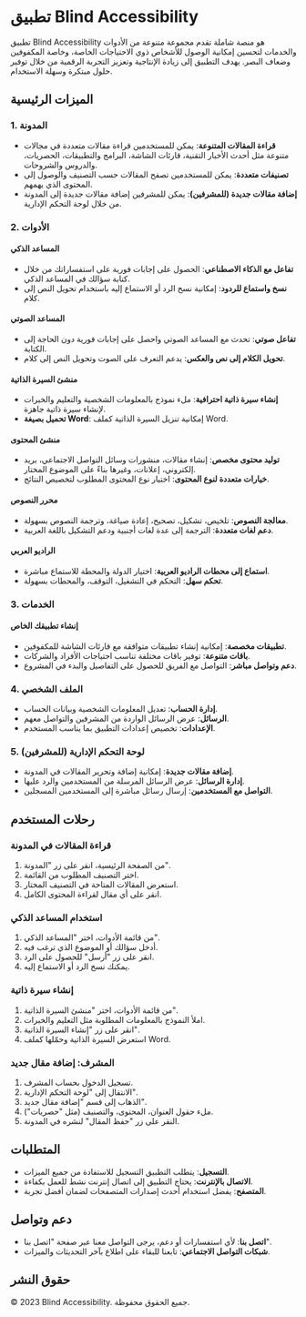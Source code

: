 # تطبيق Blind Accessibility

تطبيق Blind Accessibility هو منصة شاملة تقدم مجموعة متنوعة من الأدوات والخدمات لتحسين إمكانية الوصول للأشخاص ذوي الاحتياجات الخاصة، وخاصة المكفوفين وضعاف البصر. يهدف التطبيق إلى زيادة الإنتاجية وتعزيز التجربة الرقمية من خلال توفير حلول مبتكرة وسهلة الاستخدام.

## الميزات الرئيسية

### 1. المدونة

- **قراءة المقالات المتنوعة**: يمكن للمستخدمين قراءة مقالات متعددة في مجالات متنوعة مثل أحدث الأخبار التقنية، قارئات الشاشة، البرامج والتطبيقات، الحصريات، والدروس والشروحات.
- **تصنيفات متعددة**: يمكن للمستخدمين تصفح المقالات حسب التصنيف والوصول إلى المحتوى الذي يهمهم.
- **إضافة مقالات جديدة (للمشرفين)**: يمكن للمشرفين إضافة مقالات جديدة إلى المدونة من خلال لوحة التحكم الإدارية.

### 2. الأدوات

#### المساعد الذكي

- **تفاعل مع الذكاء الاصطناعي**: الحصول على إجابات فورية على استفساراتك من خلال كتابة سؤالك في المساعد الذكي.
- **نسخ واستماع للردود**: إمكانية نسخ الرد أو الاستماع إليه باستخدام تحويل النص إلى كلام.

#### المساعد الصوتي

- **تفاعل صوتي**: تحدث مع المساعد الصوتي واحصل على إجابات فورية دون الحاجة إلى الكتابة.
- **تحويل الكلام إلى نص والعكس**: يدعم التعرف على الصوت وتحويل النص إلى كلام.

#### منشئ السيرة الذاتية

- **إنشاء سيرة ذاتية احترافية**: ملء نموذج بالمعلومات الشخصية والتعليم والخبرات لإنشاء سيرة ذاتية جاهزة.
- **تحميل بصيغة Word**: إمكانية تنزيل السيرة الذاتية كملف Word.

#### منشئ المحتوى

- **توليد محتوى مخصص**: إنشاء مقالات، منشورات وسائل التواصل الاجتماعي، بريد إلكتروني، إعلانات، وغيرها بناءً على الموضوع المختار.
- **خيارات متعددة لنوع المحتوى**: اختيار نوع المحتوى المطلوب لتخصيص النتائج.

#### محرر النصوص

- **معالجة النصوص**: تلخيص، تشكيل، تصحيح، إعادة صياغة، وترجمة النصوص بسهولة.
- **دعم لغات متعددة**: الترجمة إلى عدة لغات أجنبية ودعم التشكيل باللغة العربية.

#### الراديو العربي

- **استماع إلى محطات الراديو العربية**: اختيار الدولة والمحطة للاستماع مباشرة.
- **تحكم سهل**: التحكم في التشغيل، التوقف، والمحطات بسهولة.

### 3. الخدمات

#### إنشاء تطبيقك الخاص

- **تطبيقات مخصصة**: إمكانية إنشاء تطبيقات متوافقة مع قارئات الشاشة للمكفوفين.
- **باقات متنوعة**: توفير باقات مختلفة تناسب احتياجات الأفراد والشركات.
- **دعم وتواصل مباشر**: التواصل مع الفريق للحصول على التفاصيل والبدء في المشروع.

### 4. الملف الشخصي

- **إدارة الحساب**: تعديل المعلومات الشخصية وبيانات الحساب.
- **الرسائل**: عرض الرسائل الواردة من المشرفين والتواصل معهم.
- **الإعدادات**: تخصيص إعدادات التطبيق بما يناسب المستخدم.

### 5. لوحة التحكم الإدارية (للمشرفين)

- **إضافة مقالات جديدة**: إمكانية إضافة وتحرير المقالات في المدونة.
- **إدارة الرسائل**: عرض الرسائل المرسلة من المستخدمين والرد عليها.
- **التواصل مع المستخدمين**: إرسال رسائل مباشرة إلى المستخدمين المسجلين.

## رحلات المستخدم

### قراءة المقالات في المدونة

1. من الصفحة الرئيسية، انقر على زر "المدونة".
2. اختر التصنيف المطلوب من القائمة.
3. استعرض المقالات المتاحة في التصنيف المختار.
4. انقر على أي مقال لقراءة المحتوى الكامل.

### استخدام المساعد الذكي

1. من قائمة الأدوات، اختر "المساعد الذكي".
2. أدخل سؤالك أو الموضوع الذي ترغب فيه.
3. انقر على زر "أرسل" للحصول على الرد.
4. يمكنك نسخ الرد أو الاستماع إليه.

### إنشاء سيرة ذاتية

1. من قائمة الأدوات، اختر "منشئ السيرة الذاتية".
2. املأ النموذج بالمعلومات المطلوبة مثل التعليم والخبرات.
3. انقر على زر "إنشاء السيرة الذاتية".
4. استعرض السيرة الذاتية وحمّلها كملف Word.

### المشرف: إضافة مقال جديد

1. تسجيل الدخول بحساب المشرف.
2. الانتقال إلى "لوحة التحكم الإدارية".
3. الذهاب إلى قسم "إضافة مقال جديد".
4. ملء حقول العنوان، المحتوى، والتصنيف (مثل "حصريات").
5. النقر على زر "حفظ المقال" لنشره في المدونة.

## المتطلبات

- **التسجيل**: يتطلب التطبيق التسجيل للاستفادة من جميع الميزات.
- **الاتصال بالإنترنت**: يحتاج التطبيق إلى اتصال إنترنت نشط للعمل بكفاءة.
- **المتصفح**: يفضل استخدام أحدث إصدارات المتصفحات لضمان أفضل تجربة.

## دعم وتواصل

- **اتصل بنا**: لأي استفسارات أو دعم، يرجى التواصل معنا عبر صفحة "اتصل بنا".
- **شبكات التواصل الاجتماعي**: تابعنا للبقاء على اطلاع بآخر التحديثات والميزات.

## حقوق النشر

© 2023 Blind Accessibility. جميع الحقوق محفوظة.
